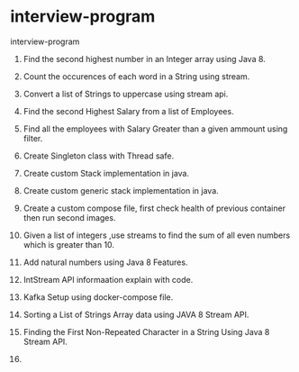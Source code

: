 # interview-program
interview-program

1. Find the second highest number in an Integer array using Java 8. 

2. Count the occurences of each word in a String using stream.

3. Convert a list of Strings to uppercase using stream api.

4. Find the second Highest Salary from a list of Employees.

5. Find all the employees with Salary Greater than a given ammount using filter.

6. Create Singleton class with Thread safe.

7. Create custom Stack implementation in java.

8. Create custom generic stack implementation in java.

9. Create a custom compose file, first check health of previous container then run second images.

10. Given a list of integers ,use streams to find the sum of all even numbers which is greater than 10.

11. Add natural numbers using Java 8 Features.

12. IntStream API informaation explain with code.

13. Kafka Setup using docker-compose file.

14. Sorting a List of Strings Array data using JAVA 8 Stream API.

15. Finding the First Non-Repeated Character in a String Using Java 8 Stream API.

16. 
